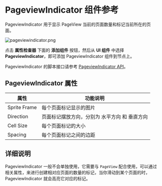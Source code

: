 # PageviewIndicator 组件参考

PageviewIndicator 用于显示 PageView 当前的页面数量和标记当前所在的页面。

![pageviewindicator.png](https://gitee.com/nlpleaf/PicGo/raw/master/6967de7768f6a138723bc9894968a9b9)

点击 **属性检查器** 下面的 **添加组件** 按钮，然后从 **UI 组件** 中选择 **PageviewIndicator**，即可添加 PageviewIndicator 组件到节点上。

PageviewIndicator 的脚本接口请参考 [PageviewIndicator API](https://docs.cocos.com/creator/api/zh/classes/PageViewIndicator.html)。



## PageviewIndicator 属性

| 属性         | 功能说明                                      |
| ------------ | --------------------------------------------- |
| Sprite Frame | 每个页面标记显示的图片                        |
| Direction    | 页面标记摆放方向，分别为 水平方向 和 垂直方向 |
| Cell Size    | 每个页面标记的大小                            |
| Spacing      | 每个页面标记之间的边距                        |

## 详细说明

PageviewIndicator 一般不会单独使用，它需要与 `PageView` 配合使用，可以通过相关属性，来进行创建相对应页面的数量的标记，当你滑动到某个页面的时，PageviewIndicator 就会高亮它对应的标记。